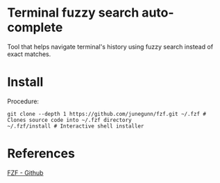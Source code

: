 # Terminal fuzzy search auto-complete
Tool that helps navigate terminal's history using fuzzy search instead of exact matches.

# Install
Procedure:
```
git clone --depth 1 https://github.com/junegunn/fzf.git ~/.fzf # Clones source code into ~/.fzf directory
~/.fzf/install # Interactive shell installer
```

# References
[FZF - Github](https://github.com/junegunn/fzf)
